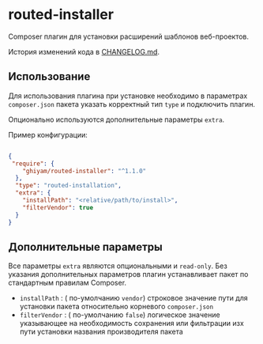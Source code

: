 # routed-installer
Composer плагин для установки расширений шаблонов веб-проектов.

История изменений кода в [CHANGELOG.md](CHANGELOG.md).

## Использование

Для использования плагина при установке необходимо в параметрах `composer.json` пакета указать корректный тип `type` и подключить плагин.

Опционально используются дополнительные параметры `extra`. 

Пример конфигурации:

```json

{
 "require": {
    "ghiyam/routed-installer": "^1.1.0"
  },
  "type": "routed-installation",
  "extra": {
    "installPath": "<relative/path/to/install>",
    "filterVendor": true
  }
}

``` 

## Дополнительные параметры

Все параметры `extra` являются опциональными и `read-only`. Без указания дополнительных параметров плагин устанавливает пакет по стандартным правилам Composer.

- `installPath` : ( по-умолчанию `vendor`) строковое значение пути для установки пакета относительно корневого `composer.json`
- `filterVendor` : ( по-умолчанию `false`) логическое значение указывающее на необходимость сохранения или фильтрации изх пути установки названия производителя пакета 
